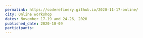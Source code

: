 ```yaml
---
permalink: https://coderefinery.github.io/2020-11-17-online/
city: Online workshop
dates: November 17-19 and 24-26, 2020
published_date: 2020-10-09
participants: 
---
```

